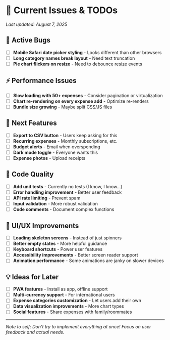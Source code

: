# 🚨 Current Issues & TODOs

*Last updated: August 7, 2025*

## 🐛 Active Bugs
- [ ] **Mobile Safari date picker styling** - Looks different than other browsers
- [ ] **Long category names break layout** - Need text truncation
- [ ] **Pie chart flickers on resize** - Need to debounce resize events

## ⚡ Performance Issues
- [ ] **Slow loading with 50+ expenses** - Consider pagination or virtualization
- [ ] **Chart re-rendering on every expense add** - Optimize re-renders
- [ ] **Bundle size growing** - Maybe split CSS/JS files

## 🎯 Next Features
- [ ] **Export to CSV button** - Users keep asking for this
- [ ] **Recurring expenses** - Monthly subscriptions, etc.
- [ ] **Budget alerts** - Email when overspending
- [ ] **Dark mode toggle** - Everyone wants this
- [ ] **Expense photos** - Upload receipts

## 🔧 Code Quality
- [ ] **Add unit tests** - Currently no tests (I know, I know...)
- [ ] **Error handling improvement** - Better user feedback
- [ ] **API rate limiting** - Prevent spam
- [ ] **Input validation** - More robust validation
- [ ] **Code comments** - Document complex functions

## 🎨 UI/UX Improvements
- [ ] **Loading skeleton screens** - Instead of just spinners
- [ ] **Better empty states** - More helpful guidance
- [ ] **Keyboard shortcuts** - Power user features
- [ ] **Accessibility improvements** - Better screen reader support
- [ ] **Animation performance** - Some animations are janky on slower devices

## 💡 Ideas for Later
- [ ] **PWA features** - Install as app, offline support
- [ ] **Multi-currency support** - For international users
- [ ] **Expense categories customization** - Let users add their own
- [ ] **Data visualization improvements** - More chart types
- [ ] **Social features** - Share expenses with family/roommates

---

*Note to self: Don't try to implement everything at once! Focus on user feedback and actual needs.*
